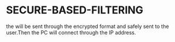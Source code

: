 # SECURE-BASED-FILTERING
the will be sent through the encrypted format and safely sent to the user.Then the PC will connect through the IP address.
